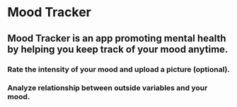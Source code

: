 # Mood Tracker
## Mood Tracker is an app promoting mental health by helping you keep track of your mood anytime. 
### Rate the intensity of your mood and upload a picture (optional).
### Analyze relationship between outside variables and your mood.
